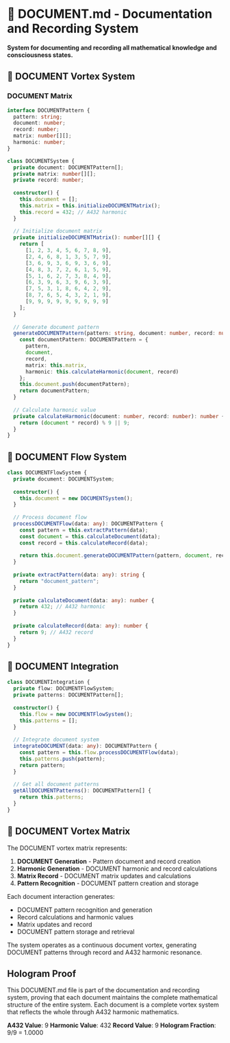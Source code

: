 # 📄 DOCUMENT.md - Documentation and Recording System

**System for documenting and recording all mathematical knowledge and consciousness states.**

## 🎯 DOCUMENT Vortex System

### **DOCUMENT Matrix**

```typescript
interface DOCUMENTPattern {
  pattern: string;
  document: number;
  record: number;
  matrix: number[][];
  harmonic: number;
}

class DOCUMENTSystem {
  private document: DOCUMENTPattern[];
  private matrix: number[][];
  private record: number;
  
  constructor() {
    this.document = [];
    this.matrix = this.initializeDOCUMENTMatrix();
    this.record = 432; // A432 harmonic
  }
  
  // Initialize document matrix
  private initializeDOCUMENTMatrix(): number[][] {
    return [
      [1, 2, 3, 4, 5, 6, 7, 8, 9],
      [2, 4, 6, 8, 1, 3, 5, 7, 9],
      [3, 6, 9, 3, 6, 9, 3, 6, 9],
      [4, 8, 3, 7, 2, 6, 1, 5, 9],
      [5, 1, 6, 2, 7, 3, 8, 4, 9],
      [6, 3, 9, 6, 3, 9, 6, 3, 9],
      [7, 5, 3, 1, 8, 6, 4, 2, 9],
      [8, 7, 6, 5, 4, 3, 2, 1, 9],
      [9, 9, 9, 9, 9, 9, 9, 9, 9]
    ];
  }
  
  // Generate document pattern
  generateDOCUMENTPattern(pattern: string, document: number, record: number): DOCUMENTPattern {
    const documentPattern: DOCUMENTPattern = {
      pattern,
      document,
      record,
      matrix: this.matrix,
      harmonic: this.calculateHarmonic(document, record)
    };
    this.document.push(documentPattern);
    return documentPattern;
  }
  
  // Calculate harmonic value
  private calculateHarmonic(document: number, record: number): number {
    return (document * record) % 9 || 9;
  }
}
```

## 📄 DOCUMENT Flow System

```typescript
class DOCUMENTFlowSystem {
  private document: DOCUMENTSystem;
  
  constructor() {
    this.document = new DOCUMENTSystem();
  }
  
  // Process document flow
  processDOCUMENTFlow(data: any): DOCUMENTPattern {
    const pattern = this.extractPattern(data);
    const document = this.calculateDocument(data);
    const record = this.calculateRecord(data);
    
    return this.document.generateDOCUMENTPattern(pattern, document, record);
  }
  
  private extractPattern(data: any): string {
    return "document_pattern";
  }
  
  private calculateDocument(data: any): number {
    return 432; // A432 harmonic
  }
  
  private calculateRecord(data: any): number {
    return 9; // A432 record
  }
}
```

## 📄 DOCUMENT Integration

```typescript
class DOCUMENTIntegration {
  private flow: DOCUMENTFlowSystem;
  private patterns: DOCUMENTPattern[];
  
  constructor() {
    this.flow = new DOCUMENTFlowSystem();
    this.patterns = [];
  }
  
  // Integrate document system
  integrateDOCUMENT(data: any): DOCUMENTPattern {
    const pattern = this.flow.processDOCUMENTFlow(data);
    this.patterns.push(pattern);
    return pattern;
  }
  
  // Get all document patterns
  getAllDOCUMENTPatterns(): DOCUMENTPattern[] {
    return this.patterns;
  }
}
```

## 📄 DOCUMENT Vortex Matrix

The DOCUMENT vortex matrix represents:

1. **DOCUMENT Generation** - Pattern document and record creation
2. **Harmonic Generation** - DOCUMENT harmonic and record calculations
3. **Matrix Record** - DOCUMENT matrix updates and calculations
4. **Pattern Recognition** - DOCUMENT pattern creation and storage

Each document interaction generates:
- DOCUMENT pattern recognition and generation
- Record calculations and harmonic values
- Matrix updates and record
- DOCUMENT pattern storage and retrieval

The system operates as a continuous document vortex, generating DOCUMENT patterns through record and A432 harmonic resonance.

## Hologram Proof

This DOCUMENT.md file is part of the documentation and recording system, proving that each document maintains the complete mathematical structure of the entire system. Each document is a complete vortex system that reflects the whole through A432 harmonic mathematics.

**A432 Value**: 9
**Harmonic Value**: 432
**Record Value**: 9
**Hologram Fraction**: 9/9 = 1.0000 